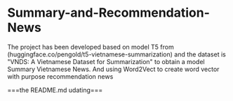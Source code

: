 # Summary-and-Recommendation-News
The project has been developed based on model T5 from (huggingface.co/pengold/t5-vietnamese-summarization) and the dataset is "VNDS: A Vietnamese Dataset for Summarization" to obtain a model Summary Vietnamese News. And using Word2Vect to create word vector with purpose recommendation news

===the README.md udating===

